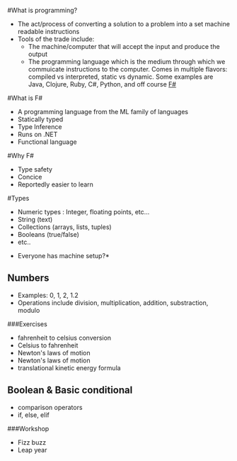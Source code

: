 
#What is programming?

- The act/process of converting a solution to a problem into a set machine readable instructions
- Tools of the trade include:
  - The machine/computer that will accept the input and produce the output
  - The programming language which is the medium through which we commuicate instructions to the computer. Comes in multiple flavors: compiled vs interpreted, static vs dynamic. Some examples are Java, Clojure, Ruby, C#, Python, and off course [F#](http://fsharp.org/)

#What is F#

- A programming language from the ML family of languages
- Statically typed
- Type Inference
- Runs on .NET
- Functional language

#Why F#

- Type safety
- Concice
- Reportedly easier to learn 

#Types

- Numeric types : Integer, floating points, etc...
- String (text)
- Collections (arrays, lists, tuples)
- Booleans (true/false)
- etc..

* Everyone has machine setup?*

## Numbers

- Examples: 0, 1, 2, 1.2
- Operations include division, multiplication, addition, substraction, modulo

###Exercises

- fahrenheit to celsius conversion
- Celsius to fahrenheit
- Newton's laws of motion
- Newton's laws of motion
- translational kinetic energy formula

## Boolean & Basic conditional

- comparison operators
- if, else, elif

###Workshop
* Fizz buzz
* Leap year
